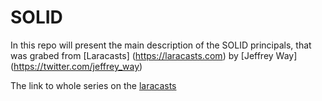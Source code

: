 # SOLID

In this repo will present the main description of the SOLID principals, that was grabed from [Laracasts] (https://laracasts.com) by [Jeffrey Way] (https://twitter.com/jeffrey_way) 

The link to whole series on the [laracasts](https://laracasts.com/series/solid-principles-in-php)